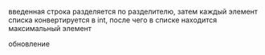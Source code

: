 введенная строка разделяется по разделителю, затем каждый элемент списка конвертируется в int, после чего в списке
находится максимальный элемент

обновление